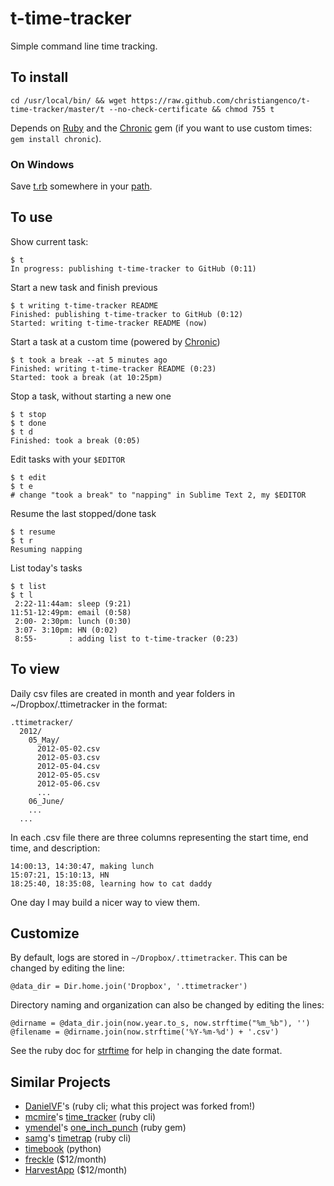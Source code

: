 # t-time-tracker

Simple command line time tracking.

To install
----------

    cd /usr/local/bin/ && wget https://raw.github.com/christiangenco/t-time-tracker/master/t --no-check-certificate && chmod 755 t

Depends on [Ruby](http://www.ruby-lang.org/en/downloads/) and the [Chronic](https://github.com/mojombo/chronic) gem (if you want to use custom times: `gem install chronic`).

### On Windows

Save [t.rb](https://raw.github.com/christiangenco/t-time-tracker/master/t) somewhere in your [path](http://www.computerhope.com/issues/ch000549.htm).

To use
------

Show current task:

    $ t
    In progress: publishing t-time-tracker to GitHub (0:11)
  
Start a new task and finish previous
  
    $ t writing t-time-tracker README 
    Finished: publishing t-time-tracker to GitHub (0:12)
    Started: writing t-time-tracker README (now)
  
Start a task at a custom time (powered by [Chronic](https://github.com/mojombo/chronic))

    $ t took a break --at 5 minutes ago
    Finished: writing t-time-tracker README (0:23)
    Started: took a break (at 10:25pm)

Stop a task, without starting a new one

    $ t stop
    $ t done
    $ t d
    Finished: took a break (0:05)
  
Edit tasks with your `$EDITOR`

    $ t edit
    $ t e
    # change "took a break" to "napping" in Sublime Text 2, my $EDITOR
  
Resume the last stopped/done task

    $ t resume
    $ t r
    Resuming napping

List today's tasks

    $ t list
    $ t l
     2:22-11:44am: sleep (9:21)
    11:51-12:49pm: email (0:58)
     2:00- 2:30pm: lunch (0:30)
     3:07- 3:10pm: HN (0:02)
     8:55-       : adding list to t-time-tracker (0:23)

To view
-------

Daily csv files are created in month and year folders in ~/Dropbox/.ttimetracker in the format:

    .ttimetracker/
      2012/
        05_May/
          2012-05-02.csv
          2012-05-03.csv
          2012-05-04.csv
          2012-05-05.csv
          2012-05-06.csv
          ...
        06_June/
        ...
      ...

In each .csv file there are three columns representing the start time, end time, and description:

    14:00:13, 14:30:47, making lunch
    15:07:21, 15:10:13, HN
    18:25:40, 18:35:08, learning how to cat daddy

One day I may build a nicer way to view them.

Customize
---------

By default, logs are stored in `~/Dropbox/.ttimetracker`. This can be changed by editing the line:

    @data_dir = Dir.home.join('Dropbox', '.ttimetracker')

Directory naming and organization can also be changed by editing the lines:

    @dirname = @data_dir.join(now.year.to_s, now.strftime("%m_%b"), '')
    @filename = @dirname.join(now.strftime('%Y-%m-%d') + '.csv')

See the ruby doc for [strftime](http://www.ruby-doc.org/core-1.9.3/Time.html#method-i-strftime) for help in changing the date format.

Similar Projects
------------

* [DanielVF](https://github.com/DanielVF)'s [](https://github.com/DanielVF/d-time-tracker) (ruby cli; what this project was forked from!)
* [mcmire](https://github.com/mcmire)'s [time_tracker](https://github.com/mcmire/time_tracker) (ruby cli)
* [ymendel](https://github.com/ymendel)'s [one_inch_punch](https://github.com/ymendel/one_inch_punch) (ruby gem)
* [samg](https://github.com/samg)'s [timetrap](https://github.com/samg/timetrap) (ruby cli)
* [timebook](https://bitbucket.org/trevor/timebook/src/) (python)
* [freckle](http://letsfreckle.com/) ($12/month)
* [HarvestApp](http://www.getharvest.com/) ($12/month)
